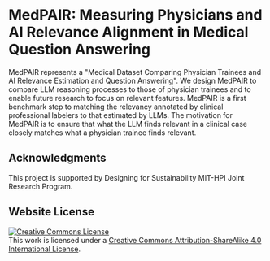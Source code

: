 # MedPAIR: Measuring Physicians and AI Relevance Alignment in Medical Question Answering
MedPAIR represents a "Medical Dataset Comparing Physician Trainees and AI Relevance Estimation and Question Answering". We design MedPAIR to compare LLM reasoning processes to those of physician trainees and to enable future research to focus on relevant features. MedPAIR is a first benchmark step to matching the relevancy annotated by clinical professional labelers to that estimated by LLMs. The motivation for MedPAIR is to ensure that what the LLM finds relevant in a clinical case closely matches what a physician trainee finds relevant.

## Acknowledgments
This project is supported by Designing for Sustainability MIT-HPI Joint Research Program.

## Website License
<a rel="license" href="http://creativecommons.org/licenses/by-sa/4.0/"><img alt="Creative Commons License" style="border-width:0" src="https://i.creativecommons.org/l/by-sa/4.0/88x31.png" /></a><br />This work is licensed under a <a rel="license" href="http://creativecommons.org/licenses/by-sa/4.0/">Creative Commons Attribution-ShareAlike 4.0 International License</a>.
